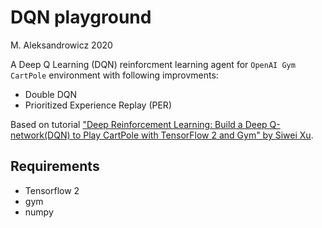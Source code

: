 # DQN playground

M. Aleksandrowicz 2020

A Deep Q Learning (DQN) reinforcment learning agent for `OpenAI Gym CartPole` environment with following improvments:
* Double DQN
* Prioritized Experience Replay (PER)

Based on tutorial ["Deep Reinforcement Learning: Build a Deep Q-network(DQN) to Play CartPole with TensorFlow 2 and Gym" by Siwei Xu](https://towardsdatascience.com/deep-reinforcement-learning-build-a-deep-q-network-dqn-to-play-cartpole-with-tensorflow-2-and-gym-8e105744b998).

## Requirements
* Tensorflow 2
* gym
* numpy